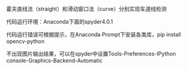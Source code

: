 霍夫直线法（straight）和滑动窗口法（curve）分别实现车道线检测

代码运行环境：Anaconda下面的spyder4.0.1

代码运行错误可根据提示，在Anaconda Prompt下安装各类库，pip install opencv-python

不出现图片输出结果，可以在spyder中设置Tools-Preferences-IPython console-Graphics-Backend-Automatic
